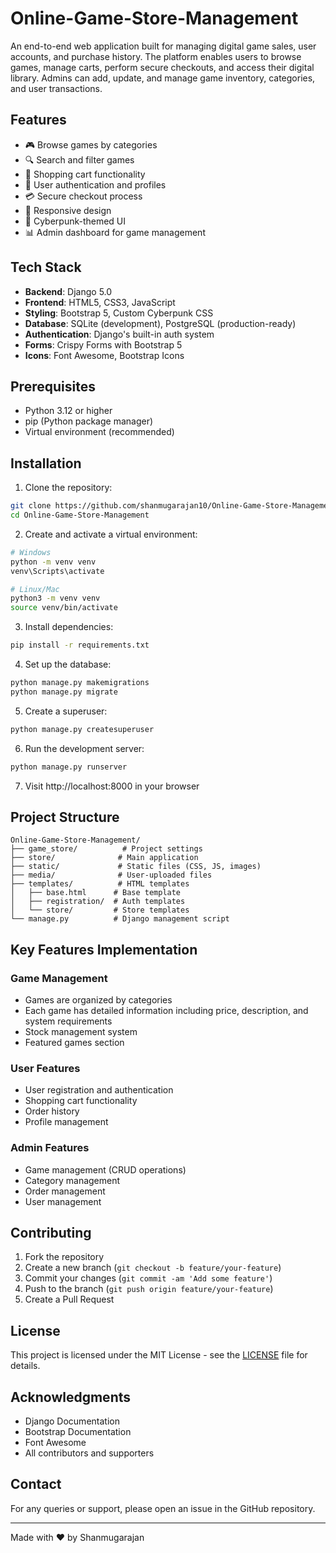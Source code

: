 # Online-Game-Store-Management
An end-to-end web application built for managing digital game sales, user accounts, and purchase history. The platform enables users to browse games, manage carts, perform secure checkouts, and access their digital library. Admins can add, update, and manage game inventory, categories, and user transactions.

## Features

- 🎮 Browse games by categories
- 🔍 Search and filter games
- 🛒 Shopping cart functionality
- 👤 User authentication and profiles
- 💳 Secure checkout process
- 📱 Responsive design
- 🎨 Cyberpunk-themed UI
- 📊 Admin dashboard for game management

## Tech Stack

- **Backend**: Django 5.0
- **Frontend**: HTML5, CSS3, JavaScript
- **Styling**: Bootstrap 5, Custom Cyberpunk CSS
- **Database**: SQLite (development), PostgreSQL (production-ready)
- **Authentication**: Django's built-in auth system
- **Forms**: Crispy Forms with Bootstrap 5
- **Icons**: Font Awesome, Bootstrap Icons

## Prerequisites

- Python 3.12 or higher
- pip (Python package manager)
- Virtual environment (recommended)

## Installation

1. Clone the repository:
```bash
git clone https://github.com/shanmugarajan10/Online-Game-Store-Management
cd Online-Game-Store-Management
```

2. Create and activate a virtual environment:
```bash
# Windows
python -m venv venv
venv\Scripts\activate

# Linux/Mac
python3 -m venv venv
source venv/bin/activate
```

3. Install dependencies:
```bash
pip install -r requirements.txt
```

4. Set up the database:
```bash
python manage.py makemigrations
python manage.py migrate
```

5. Create a superuser:
```bash
python manage.py createsuperuser
```

6. Run the development server:
```bash
python manage.py runserver
```

7. Visit http://localhost:8000 in your browser

## Project Structure

```
Online-Game-Store-Management/
├── game_store/          # Project settings
├── store/              # Main application
├── static/             # Static files (CSS, JS, images)
├── media/              # User-uploaded files
├── templates/          # HTML templates
│   ├── base.html      # Base template
│   ├── registration/  # Auth templates
│   └── store/         # Store templates
└── manage.py          # Django management script
```

## Key Features Implementation

### Game Management
- Games are organized by categories
- Each game has detailed information including price, description, and system requirements
- Stock management system
- Featured games section

### User Features
- User registration and authentication
- Shopping cart functionality
- Order history
- Profile management

### Admin Features
- Game management (CRUD operations)
- Category management
- Order management
- User management

## Contributing

1. Fork the repository
2. Create a new branch (`git checkout -b feature/your-feature`)
3. Commit your changes (`git commit -am 'Add some feature'`)
4. Push to the branch (`git push origin feature/your-feature`)
5. Create a Pull Request

## License

This project is licensed under the MIT License - see the [LICENSE](LICENSE) file for details.

## Acknowledgments

- Django Documentation
- Bootstrap Documentation
- Font Awesome
- All contributors and supporters

## Contact

For any queries or support, please open an issue in the GitHub repository.

---

Made with ❤️ by Shanmugarajan 
